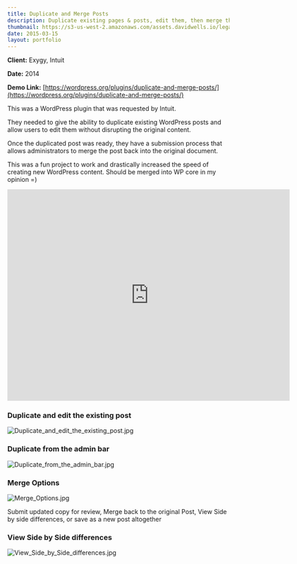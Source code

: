 ```yaml
---
title: Duplicate and Merge Posts
description: Duplicate existing pages & posts, edit them, then merge them back into the original
thumbnail: https://s3-us-west-2.amazonaws.com/assets.davidwells.io/legacy/2015/03/1426452006_Duplicate_and_edit_the_existing_post.jpg
date: 2015-03-15
layout: portfolio
---
```


**Client:** Exygy, Intuit

**Date:** 2014

**Demo Link:** [https://wordpress.org/plugins/duplicate-and-merge-posts/](https://wordpress.org/plugins/duplicate-and-merge-posts/)

This was a WordPress plugin that was requested by Intuit.

They needed to give the ability to duplicate existing WordPress posts and allow users to edit them without disrupting the original content.

Once the duplicated post was ready, they have a submission process that allows administrators to merge the post back into the original document.

This was a fun project to work and drastically increased the speed of creating new WordPress content. Should be merged into WP core in my opinion =)

<iframe width="640" height="480" src="https://www.youtube.com/embed/5ngkWcIcpsE?feature=oembed" frameborder="0" allowfullscreen=""></iframe>

### Duplicate and edit the existing post

![](https://s3-us-west-2.amazonaws.com/assets.davidwells.io/work/dam-Duplicate_and_edit_the_existing_post.jpg "Duplicate_and_edit_the_existing_post.jpg")

### Duplicate from the admin bar

![](https://s3-us-west-2.amazonaws.com/assets.davidwells.io/work/dam-Duplicate_from_the_admin_bar.jpg "Duplicate_from_the_admin_bar.jpg")

### Merge Options

![](https://s3-us-west-2.amazonaws.com/assets.davidwells.io/work/dam-Merge_Options.jpg "Merge_Options.jpg")

Submit updated copy for review, Merge back to the original Post, View Side by side differences, or save as a new post altogether

### View Side by Side differences

![](https://s3-us-west-2.amazonaws.com/assets.davidwells.io/work/dam-View_Side_by_Side_differences.jpg "View_Side_by_Side_differences.jpg")
